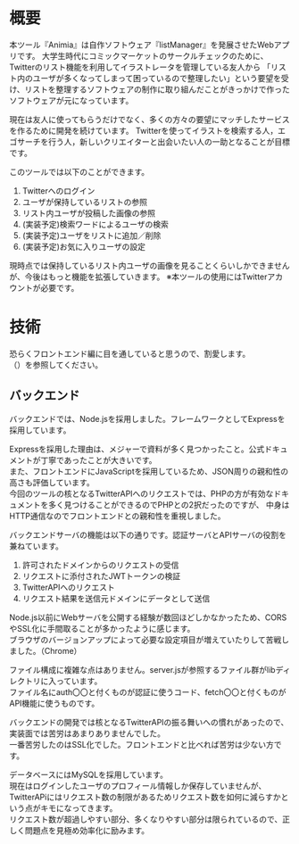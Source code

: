 # 概要
本ツール『Animia』は自作ソフトウェア『listManager』を発展させたWebアプリです。
大学生時代にコミックマーケットのサークルチェックのために、Twitterのリスト機能を利用してイラストレータを管理している友人から 「リスト内のユーザが多くなってしまって困っているので整理したい」という要望を受け、リストを整理するソフトウェアの制作に取り組んだことがきっかけで作ったソフトウェアが元になっています。

現在は友人に使ってもらうだけでなく、多くの方々の要望にマッチしたサービスを作るために開発を続けています。
Twitterを使ってイラストを検索する人，エゴサーチを行う人，新しいクリエイターと出会いたい人の一助となることが目標です。

このツールでは以下のことができます。

1. Twitterへのログイン
2. ユーザが保持しているリストの参照
3. リスト内ユーザが投稿した画像の参照
4. (実装予定)検索ワードによるユーザの検索
5. (実装予定)ユーザをリストに追加／削除
6. (実装予定)お気に入りユーザの設定

現時点では保持しているリスト内ユーザの画像を見ることくらいしかできませんが、今後はもっと機能を拡張していきます。
※本ツールの使用にはTwitterアカウントが必要です。

# 技術
恐らくフロントエンド編に目を通していると思うので、割愛します。  
（）を参照してください。

## バックエンド
バックエンドでは、Node.jsを採用しました。フレームワークとしてExpressを採用しています。

Expressを採用した理由は、メジャーで資料が多く見つかったこと。公式ドキュメントが丁寧であったことが大きいです。  
また、フロントエンドにJavaScriptを採用しているため、JSON周りの親和性の高さも評価しています。  
今回のツールの核となるTwitterAPIへのリクエストでは、PHPの方が有効なドキュメントを多く見つけることができるのでPHPとの2択だったのですが、
中身はHTTP通信なのでフロントエンドとの親和性を重視しました。

バックエンドサーバの機能は以下の通りです。認証サーバとAPIサーバの役割を兼ねています。
 1. 許可されたドメインからのリクエストの受信
 2. リクエストに添付されたJWTトークンの検証
 3. TwitterAPIへのリクエスト
 4. リクエスト結果を送信元ドメインにデータとして送信

Node.js以前にWebサーバを公開する経験が数回ほどしかなかったため、CORSやSSL化に手間取ることが多かったように感じます。  
ブラウザのバージョンアップによって必要な設定項目が増えていたりして苦戦しました。（Chrome）

ファイル構成に複雑な点はありません。server.jsが参照するファイル群がlibディレクトリに入っています。  
ファイル名にauth〇〇と付くものが認証に使うコード、fetch〇〇と付くものがAPI機能に使うものです。

バックエンドの開発では核となるTwitterAPIの振る舞いへの慣れがあったので、実装面では苦労はあまりありませんでした。  
一番苦労したのはSSL化でした。フロントエンドと比べれば苦労は少ない方です。

データベースにはMySQLを採用しています。  
現在はログインしたユーザのプロフィール情報しか保存していませんが、TwitterAPiにはリクエスト数の制限があるためリクエスト数を如何に減らすかという点がキモになってきます。  
リクエスト数が超過しやすい部分、多くなりやすい部分は限られているので、正しく問題点を見極め効率化に励みます。

